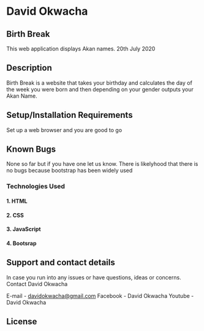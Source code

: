 # David Okwacha 
## Birth Break
This web application displays Akan names. 20th July 2020
## Description
Birth Break is a website that takes your birthday and calculates the day of 
the week you were born and then depending on your gender outputs your Akan Name. 

## Setup/Installation Requirements
Set up a web browser and you are good to go
## Known Bugs
None so far but if you have one let us know. There is likelyhood that there is no bugs because bootstrap has been widely used

### Technologies Used
#### 1. HTML
#### 2. CSS
#### 3. JavaScript
#### 4. Bootsrap
## Support and contact details
In case you run into any issues or have questions, ideas or concerns. Contact David Okwacha

E-mail - davidokwacha@gmail.com
Facebook - David Okwacha
Youtube - David Okwacha
## License